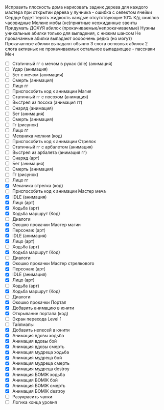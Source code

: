 Исправить плоскость дома
нарисовать задник дерева для каждого мастера
при открытии дерева у лучника - ошибка с селектом ячейки
Сердце будет терять жидкость каждые отсутствующие 10%
К/д скиллов часовидные
Мелкие мобы
(не)приятные неожиданные эвенты
Придумать ДОХУЯ абилок (прокачиваемые/непрокачиваемые)
Нужны уникальные абилки только для выпадения, с низким шансом
Не прокачанные абилки выпадают ооооочень редко (но могут)
Прокачанные абилки выпадают обычно
3 слота основных абилок
2 слота активных не прокачиваемых
остальное выпадающее - пассивки
Меч
- [ ] Статичный гг с мечом в руках (idle) (анимация)
- [ ] Удар (анимация)
- [ ] Бег с мечом (анимация)
- [ ] Смерть (анимация)
- [ ] Лицо гг
- [ ] Приспособить код к анимации
Магия
- [ ] Статичный гг с посохом (анимация)
- [ ] Выстрел из посоха (анимация гг)
- [ ] Снаряд (анимация)
- [ ] Бег (анимация)
- [ ] Смерть (анимация)
- [ ] Гг (рисунок)
- [ ] Лицо гг
- [ ] Механика молнии (код)
- [ ] Приспособить код к анимации
Стрелок
- [ ] Статичный гг с арбалетом (анимация)
- [ ] Выстрел из арбалета (анимация гг)
- [ ] Снаряд (арт)
- [ ] Бег (анимация)
- [ ] Смерть (анимация)
- [ ] Гг (рисунок)
- [ ] Лицо гг
- [x] Механика стрелка (код)
- [ ] Приспособить код к анимации
Мастер меча
- [x] IDLE (анимация)
- [x] Лицо (арт)
- [x] Ходьба (арт)
- [x] Ходьба маршрут (Код)
- [ ] Диалоги
- [x] Окошко прокачки
Мастер магии
- [x] Персонаж (арт)
- [x] IDLE (анимация)
- [x] Лицо (арт)
- [ ] Ходьба (арт)
- [x] Ходьба маршрут (Код)
- [ ] Диалоги
- [x] Окошко прокачки
Мастер стрелкового
- [x] Персонаж (арт)
- [x] IDLE (анимация)
- [x] Лицо (арт)
- [ ] Ходьба (арт)
- [x] Ходьба маршрут (Код)
- [ ] Диалоги
- [x] Окошко прокачки
Портал
- [x] Добавить анимацию в юнити
- [x] Открывание портала (код)
- [ ] Экран перехода 
Level 1
- [ ] Тайлмапы
- [x] Добавить непесей в юнити
- [x] Анимация вдовы ходьба
- [x] Анимация вдовы бой
- [x] Анимация вдовы смерть
- [x] Анимация мудреца ходьба
- [x] Анимация мудреца бой
- [x] Анимация мудреца смерть
- [x] Анимация мудреца destroy
- [x] Анимация БОМЖ ходьба
- [x] Анимация БОМЖ бой
- [x] Анимация БОМЖ смерть
- [x] Анимация БОМЖ destroy
- [ ] Разукрасить чанки
- [ ] Логика конца уровня
